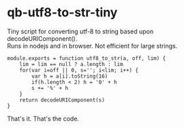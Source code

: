 # qb-utf8-to-str-tiny

Tiny script for converting utf-8 to string based upon decodeURIComponent().  
Runs in nodejs and in browser.  Not efficient for large strings.

    module.exports = function utf8_to_str(a, off, lim) {
        lim = lim == null ? a.length : lim
        for(var i=off || 0, s=''; i<lim; i++) {
            var h = a[i].toString(16)
            if(h.length < 2) h = '0' + h
            s += '%' + h
        }
        return decodeURIComponent(s)
    }

That's it.  That's the code.